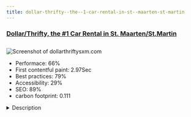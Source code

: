 ```yaml
---
title: dollar-thrifty--the--1-car-rental-in-st--maarten-st-martin
---
```


<div style="height: 3rem">
  <a href="https://www.dollarthriftysxm.com/"><h3>Dollar/Thrifty, the #1 Car Rental in St. Maarten/St.Martin</h3></a>
</div>
<img loading="lazy" src="/images/thumbs/dollarthriftysxm.com.jpg" alt="Screenshot of dollarthriftysxm.com" />
<ul>
  <li>Performace: 66%</li>
  <li>
    First contentful paint:
    2.97Sec
  </li>
  <li>Best practices: 79%</li>
  <li>Accessibility: 29%</li>
  <li>SEO: 89%</li>
  <li>carbon footprint: 0.111</li>
</ul>
<details>
  <summary>Description</summary>
  <p>A New Joomla Build to Facilitate Online Bookings.

Dollar/Thrifty Car Rental is regarded as the #1 Car Rental in St. Maarten/ St.Martin. With an extensive selection of vehicles, ranging from prestige, executive and extravagant, to city runaround, jeeps, sports, fun, economy and family models, this established business is committed to providing great service with secure and reliable rentals at value rates.

Furthermore, Dollar/Thrifty Car Rental has modern, state-of-the-art car rental facilities which were designed for a super-efficient and fast service. The business also includes a garage where it services its fleet of vehicles.

Previously, the company website was designed to serve as an online brochure without any ordering/booking tools and facilities. However, as businesses, individuals and travelers adopted web and mobile tools for their car rental and travel requirements, the company realised that it had to add these functions to its website in order not to miss out on webbased business.The Challenge
Dollar/Thrifty Car Rental wanted to capitalise on the use of online tools, including subscriptions for newsletters, a booking system for car rentals and a back-office operation integrated with its off-line business. It also wanted to refresh the website with a new design.

For a number of years, the company was using Joomla 1.5. They had no reason to change to another CMS system as they were happy with the performance, security and look and feel of the site. They were at a stage when the site was beginning to look tired and required a major upgrade to the Joomla core in order to bring it up-to-date. As they also wanted to introduce new functionalities, it has been decided to rebuild the site from scratch. The completely new Joomla website would also provide a better online experience for customers and ensure a continued secure environment for the planned car rental online booking system.
The Approach
Dollar/Thrifty Car Rental approached web agency IDIMweb to build the new website. After consulting with the client, IDIMweb created a new web design that included a seamless online booking system tailored for car rentals, multilingual capabilities, (initially with French and English, followed by Spanish) and a call-to-action for newsletter subscriptions as well as social media. The site would be fully responsive and optimized for multi-lingual SEO. All this would allow the business to evolve into a multi-channel seamless operation, and bring the online presence up-to-date, thus improving their brand visibility and operational security.

IDIMweb built a new website, still based on Joomla but using a new version - this meant they could adopt the latest web standards and include modern technologies. The site also required custom PHP development to tailor it for the company and location, and here IDIMweb worked in collaboration with Natural Selection Web Design. The new website was a step forward for Dollar/Thrifty Car Rental, allowing it to combine its online and offline rental operation within a consistent experience across multiple platforms.
Multilanguage Features from Joomla 3.x (French, English)Responsive design, smartphone and tablet-readyNew custom templateThird-Party Extensions:Newsletter SystemCustomized car rental componentCustomized Template (from a template club + custom CSS)Sitemap extensionGoogle MapExclusive font ...The Result
The refreshed Dollar Thrifty website has already been acknowledged as a leader on the Island. It has increased business as a result of the online bookings, and the site performance has been exceptional - lowering its bounce rate, and enjoying improved ranking and position on the web, both in terms of its performance as well as in comparison with direct competitors.</p>
</details>

